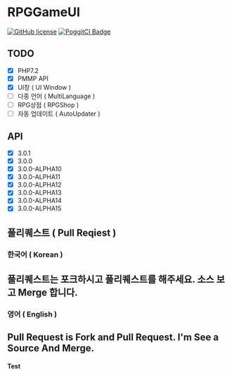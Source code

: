 # RPGGameUI

[![GitHub license](https://img.shields.io/badge/license-GPL-blue.svg)](https://github.com/PMMPUI-Plugins/RPGGameUI/blob/master/LICENSE)
[![PoggitCI Badge](https://poggit.pmmp.io/ci.badge/PMMPUI-Plugins/RPGGameUI/RPGGameUI)](https://poggit.pmmp.io/ci/PMMPUI-Plugins/RPGGameUI/RPGGameUI)

## TODO
 - [x] PHP7.2
 - [x] PMMP API
 - [x] UI창 ( UI Window )
 - [ ] 다중 언어 ( MultiLanguage )
 - [ ] RPG상점 ( RPGShop )
 - [ ] 자동 업데이트 ( AutoUpdater )
 
## API
- [x] 3.0.1
- [x] 3.0.0
- [x] 3.0.0-ALPHA10
- [x] 3.0.0-ALPHA11
- [x] 3.0.0-ALPHA12
- [x] 3.0.0-ALPHA13
- [x] 3.0.0-ALPHA14
- [x] 3.0.0-ALPHA15

## 풀리퀘스트 ( Pull Reqiest )

### 한국어 ( Korean )
## 풀리퀘스트는 포크하시고 풀리퀘스트를 해주세요. 소스 보고 Merge 합니다.

### 영어 ( English )
## Pull Request is Fork and Pull Request. I'm See a Source And Merge.






#### Test
